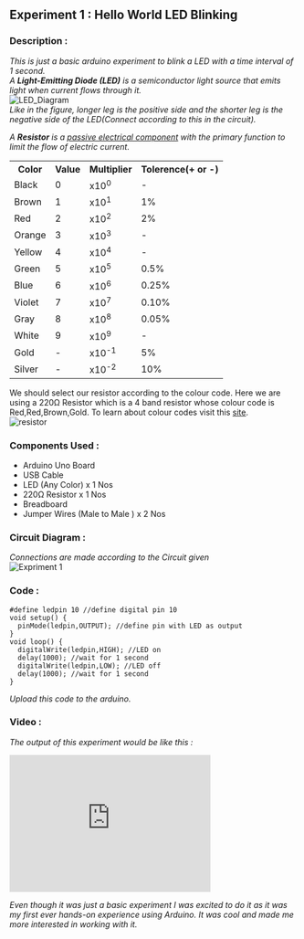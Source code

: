 ## Experiment 1 : Hello World LED Blinking
### Description :
_This is just a basic arduino experiment to blink a LED with a time interval of 1 second.   
A __Light-Emitting Diode (LED)__ is a semiconductor light source that emits light when current flows through it._   
![LED_Diagram](https://user-images.githubusercontent.com/86108610/148680290-045184e5-57a9-4d54-a213-93f8c1fb2913.png)   
_Like in the figure, longer leg is the positive side and the shorter leg is the negative side of the LED(Connect according to this in the circuit)._   

_A __Resistor__ is a [passive electrical component](https://en.wikipedia.org/wiki/Electronic_component#Passive_components) with the primary function to limit the flow of electric current._   
<table>
  <tr>
    <th>Color</th>
    <th>Value</th>
    <th>Multiplier</th>
    <th>Tolerence(+ or -)</th>
  </tr>
  <tr>
    <td>Black</td>
    <td>0</td>
    <td>x10<sup>0</sup></td>
    <td>-</td>
  </tr>
  <tr>
    <td>Brown</td>
    <td>1</td>
    <td>x10<sup>1</sup></td>
    <td>1%</td>
  </tr>
  <tr>
    <td>Red</td>
    <td>2</td>
    <td>x10<sup>2</sup></td>
    <td>2%</td>
  </tr>
  <tr>
    <td>Orange</td>
    <td>3</td>
    <td>x10<sup>3</sup></td>
    <td>-</td>
  </tr>
  <tr>
    <td>Yellow</td>
    <td>4</td>
    <td>x10<sup>4</sup></td>
    <td>-</td>
  </tr>
  <tr>
    <td>Green</td>
    <td>5</td>
    <td>x10<sup>5</sup></td>
    <td>0.5%</td>
  </tr>
  <tr>
    <td>Blue</td>
    <td>6</td>
    <td>x10<sup>6</sup></td>
    <td>0.25%</td>
  </tr>
  <tr>
    <td>Violet</td>
    <td>7</td>
    <td>x10<sup>7</sup></td>
    <td>0.10%</td>
  </tr>
  <tr>
    <td>Gray</td>
    <td>8</td>
    <td>x10<sup>8</sup></td>
    <td>0.05%</td>
  </tr>
  <tr>
    <td>White</td>
    <td>9</td>
    <td>x10<sup>9</sup></td>
    <td>-</td>
  </tr>
  <tr>
    <td>Gold</td>
    <td>-</td>
    <td>x10<sup>-1</sup></td>
    <td>5%</td>
  </tr>
  <tr>
    <td>Silver</td>
    <td>-</td>
    <td>x10<sup>-2</sup></td>
    <td>10%</td>
  </tr>
</table>    

We should select our resistor according to the colour code. Here we are using a 220Ω Resistor which is a 4 band resistor whose colour code is Red,Red,Brown,Gold. To learn about colour codes visit this [site](https://www.atlearner.com/2019/07/Resistor-color-code.html).   
![resistor](https://user-images.githubusercontent.com/86108610/148681736-b6628684-f545-4799-9964-378c34e6f447.png)

### Components Used :      

* Arduino Uno Board
* USB Cable
* LED (Any Color) x 1 Nos
* 220Ω Resistor x 1 Nos
* Breadboard
* Jumper Wires (Male to Male ) x 2 Nos
 
### Circuit Diagram :
_Connections are made according to the Circuit given_   
![Expriment 1](https://aswin-asokan.github.io/Kerala-IoT-Challenge/files/level1/images/Circuit1.png)

### Code :

```
#define ledpin 10 //define digital pin 10
void setup() { 
  pinMode(ledpin,OUTPUT); //define pin with LED as output
}
void loop() {
  digitalWrite(ledpin,HIGH); //LED on
  delay(1000); //wait for 1 second
  digitalWrite(ledpin,LOW); //LED off
  delay(1000); //wait for 1 second
}
```    
_Upload this code to the arduino._

### Video :
_The output of this experiment would be like this :_   
<iframe width="352" height="240"
src="https://user-images.githubusercontent.com/86108610/146636287-d307cc4a-e22b-4290-9088-4a1bad826210.mp4"
frameborder="0" 
allow="accelerometer; autoplay; encrypted-media; gyroscope; picture-in-picture" 
allowfullscreen></iframe>   


_Even though it was just a basic experiment I was excited to do it as it was my first ever hands-on experience using Arduino. It was cool and made me more interested in working with it._   
